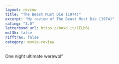 ```yaml
---
layout: review
title: "The Beast Must Die (1974)"
excerpt: "My review of The Beast Must Die (1974)"
rating: "3.0"
letterboxd_url: https://boxd.it/1ELb6L
mst3k: false
rifftrax: false
category: movie-review
---
```


One night ultimate werewolf
